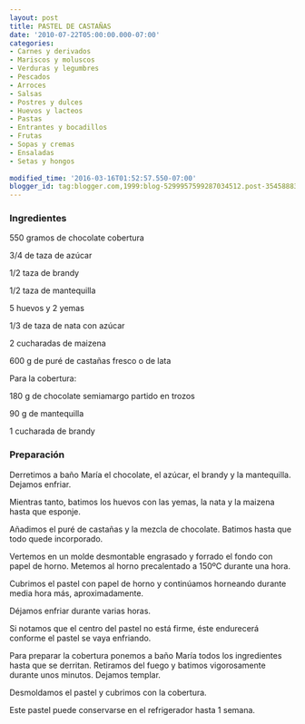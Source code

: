 ```yaml
---
layout: post
title: PASTEL DE CASTAÑAS
date: '2010-07-22T05:00:00.000-07:00'
categories:
- Carnes y derivados
- Mariscos y moluscos
- Verduras y legumbres
- Pescados
- Arroces
- Salsas
- Postres y dulces
- Huevos y lacteos
- Pastas
- Entrantes y bocadillos
- Frutas
- Sopas y cremas
- Ensaladas
- Setas y hongos
 
modified_time: '2016-03-16T01:52:57.550-07:00'
blogger_id: tag:blogger.com,1999:blog-5299957599287034512.post-3545888356797990853
---
```


<h3>Ingredientes</h3>

550 gramos de chocolate cobertura

3/4 de taza de azúcar

1/2 taza de brandy

1/2 taza de mantequilla

5 huevos y 2 yemas

1/3 de taza de nata con azúcar

2 cucharadas de maizena

600 g de puré de castañas fresco o de lata

Para la cobertura:

180 g de chocolate semiamargo partido en trozos

90 g de mantequilla

1 cucharada de brandy

<h3>Preparación</h3>

Derretimos a baño María el chocolate, el azúcar, el brandy y la mantequilla. Dejamos enfriar.

Mientras tanto, batimos los huevos con las yemas, la nata y la maizena hasta que esponje.

Añadimos el puré de castañas y la mezcla de chocolate. Batimos hasta que todo quede incorporado.

Vertemos en un molde desmontable engrasado y forrado el fondo con papel de horno. Metemos al horno precalentado a 150&ordm;C durante una hora.

Cubrimos el pastel con papel de horno y continúamos horneando durante media hora más, aproximadamente.

Déjamos enfriar durante varias horas.

Si notamos que el centro del pastel no está firme, éste endurecerá conforme el pastel se vaya enfriando.

Para preparar la cobertura ponemos a baño María todos los ingredientes hasta que se derritan. Retiramos del fuego y batimos vigorosamente durante unos minutos. Dejamos templar.

Desmoldamos el pastel y cubrimos con la cobertura.

Este pastel puede conservarse en el refrigerador hasta 1 semana.

